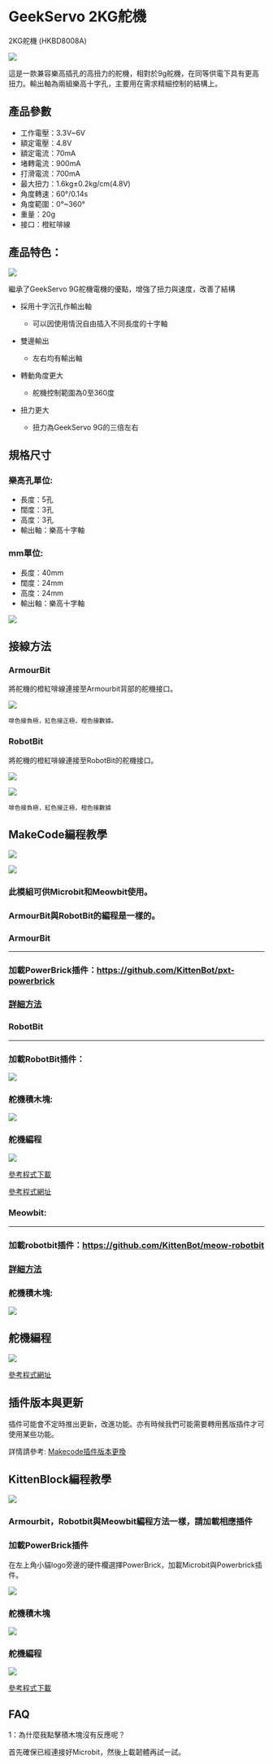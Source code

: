 # GeekServo 2KG舵機

2KG舵機 (HKBD8008A)

![](./images/image--003.png)

這是一款兼容樂高插孔的高扭力的舵機，相對於9g舵機，在同等供電下具有更高扭力。輸出軸為兩組樂高十字孔，主要用在需求精細控制的結構上。

## 產品參數

- 工作電壓：3.3V~6V
- 額定電壓：4.8V
- 額定電流：70mA
- 堵轉電流：900mA   
- 打滑電流：700mA
- 最大扭力：1.6kg±0.2kg/cm(4.8V)
- 角度轉速：60°/0.14s
- 角度範圍：0°~360°
- 重量：20g
- 接口：橙紅啡線

## 產品特色：

![](./images/2kg_1.jpg)

繼承了GeekServo 9G舵機電機的優點，增強了扭力與速度，改善了結構

- 採用十字沉孔作輸出軸
    - 可以因使用情況自由插入不同長度的十字軸
- 雙邊輸出
    - 左右均有輸出軸

- 轉動角度更大
    - 舵機控制範圍為0至360度

- 扭力更大
    - 扭力為GeekServo 9G的三倍左右

## 規格尺寸

### 樂高孔單位:

- 長度：5孔
- 闊度：3孔
- 高度：3孔
- 輸出軸：樂高十字軸

### mm單位:

- 長度：40mm
- 闊度：24mm
- 高度：24mm
- 輸出軸：樂高十字軸

![](./images/0111.png)

## 接線方法

### ArmourBit

將舵機的橙紅啡線連接至Armourbit背部的舵機接口。

![](./images/2kservoCon.jpg)

    啡色接負極，紅色接正極，橙色接數據。
    
### RobotBit

將舵機的橙紅啡線連接至RobotBit的舵機接口。

![](./images/2kservoConRB.jpg)

![](./images/2kservoConRB1.jpg)

    啡色接負極，紅色接正極，橙色接數據
    
## MakeCode編程教學

![](./images/mcbanner.png)

![](../meowbit/images/acbanner.png)

### 此模組可供Microbit和Meowbit使用。

### ArmourBit與RobotBit的編程是一樣的。

### ArmourBit

---

### 加載PowerBrick插件：https://github.com/KittenBot/pxt-powerbrick

### [詳細方法](../Makecode/powerBrickMC)

### RobotBit

---

### 加載RobotBit插件：

![](./images/robotbitExtension.png)

### 舵機積木塊:

![](./images/2kservoblocks.png)

### 舵機編程

![](./images/2kservocode.png)

[參考程式下載](https://bit.ly/M132kgGeekServoSampleCode)

[參考程式網址](https://makecode.microbit.org/_Fxq45rHFrD8s)

### Meowbit:

---

### 加載robotbit插件：https://github.com/KittenBot/meow-robotbit

### [詳細方法](../Makecode/powerBrickMC)

### 舵機積木塊:

![](../motors/images/2kservoblocks.png)

## 舵機編程

![](../motors/images/2kservocode_meow.png)

[參考程式網址](https://makecode.com/_2syJW2iFPUMx)

## 插件版本與更新

插件可能會不定時推出更新，改進功能。亦有時候我們可能需要轉用舊版插件才可使用某些功能。

詳情請參考: [Makecode插件版本更換](../Makecode/makecode_extensionUpdate)

## KittenBlock編程教學

![](./images/kbbanner.png)

### Armourbit，Robotbit與Meowbit編程方法一樣，請加載相應插件

### 加載PowerBrick插件

在左上角小貓logo旁邊的硬件欄選擇PowerBrick，加載Microbit與Powerbrick插件。

![](./images/addextension.png)

### 舵機積木塊

![](./images/2kkbservoblocks.png)

### 舵機編程

![](./images/2kkbservo.png)

[參考程式下載](https://bit.ly/M132kgGeekServoSampleCode)

## FAQ

1：為什麼我點擊積木塊沒有反應呢？

首先確保已經連接好Microbit，然後上載韌體再試一試。